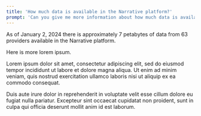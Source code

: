 ```yaml
---
title: 'How much data is available in the Narrative platform?'
prompt: 'Can you give me more information about how much data is available on the Narrative Platform?'
---
```

As of January 2, 2024 there is approximately 7 petabytes of data from 63 providers available in the Narrative platform.

Here is more lorem ipsum.

Lorem ipsum dolor sit amet, consectetur adipiscing elit, sed do eiusmod tempor incididunt ut labore et dolore magna aliqua. Ut enim ad minim veniam, quis nostrud exercitation ullamco laboris nisi ut aliquip ex ea commodo consequat.

Duis aute irure dolor in reprehenderit in voluptate velit esse cillum dolore eu fugiat nulla pariatur. Excepteur sint occaecat cupidatat non proident, sunt in culpa qui officia deserunt mollit anim id est laborum.
